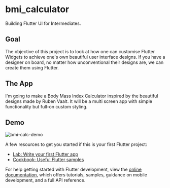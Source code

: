 # bmi_calculator

Building Flutter UI for Intermediates.

## Goal
The objective of this project is to look at how one can customise Flutter Widgets to achieve one's own beautiful user interface designs. If you have a designer on board, no matter how unconventional their designs are, we can create them using Flutter.

## The App
I'm going to make a Body Mass Index Calculator inspired by the beautiful designs made by Ruben Vaalt. It will be a multi screen app with simple functionality but full-on custom styling.

## Demo
![bmi-calc-demo](https://user-images.githubusercontent.com/92988853/192328186-08aabf32-33ce-4bab-8f6c-919887de7cc0.gif)


A few resources to get you started if this is your first Flutter project:

- [Lab: Write your first Flutter app](https://docs.flutter.dev/get-started/codelab)
- [Cookbook: Useful Flutter samples](https://docs.flutter.dev/cookbook)

For help getting started with Flutter development, view the
[online documentation](https://docs.flutter.dev/), which offers tutorials,
samples, guidance on mobile development, and a full API reference.
